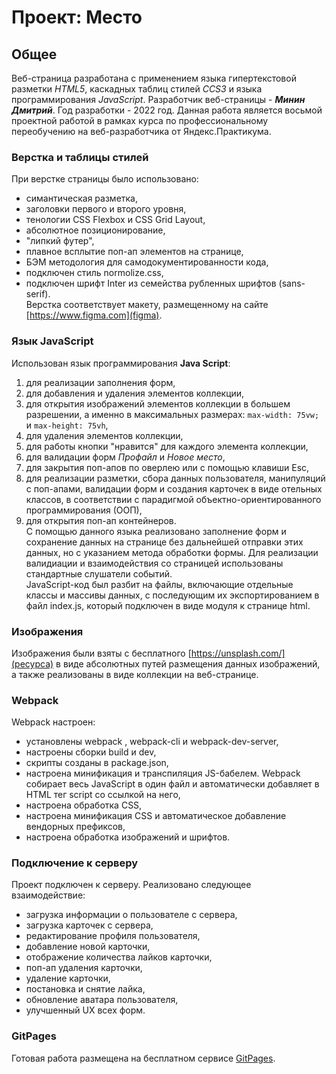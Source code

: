 # Проект: Место

## Общее

Веб-страница разработана с применением языка гипертекстовой разметки *HTML5*, каскадных таблиц
стилей *CCS3* и языка программирования *JavaScript*. Разработчик веб-страницы - ***Минин Дмитрий***. Год разработки - 2022 год. Данная работа является восьмой проектной работой в рамках курса по профессиональному переобучению на веб-разработчика от Яндекс.Практикума.

### Верстка и таблицы стилей

При верстке страницы было использовано: 
* симантическая разметка, 
* заголовки первого и второго уровня,
* тенологии CSS Flexbox и CSS Grid Layout,
* абсолютное позиционирование,
* "липкий футер",
* плавное всплытие поп-ап элементов на странице,
* БЭМ методология для самодокументированности кода,
* подключен стиль normolize.css,
* подключен шрифт Inter из семейства рубленных шрифтов (sans-serif).  
Верстка соответствует макету, размещенному на сайте [https://www.figma.com](figma).

### Язык JavaScript

Использован язык программирования **Java Script**:
1. для реализации заполнения форм,
2. для добавления и удаления элементов коллекции,
3. для открытия изображений элементов коллекции в большем разрешении, а именно в максимальных размерах: `max-width: 75vw;`  и `max-height: 75vh`,
4. для удаления элементов коллекции,
5. для работы кнопки "нравится" для каждого элемента коллекции,
6. для валидации форм *Профайл* и *Новое место*,
7. для закрытия поп-апов по оверлею или с помощью клавиши Esc,
8. для реализации разметки, сбора данных пользователя, манипуляций с поп-апами, валидации форм и создания карточек в виде отельных классов, в соответствии с парадигмой объектно-ориентированного программирования (ООП),
9. для открытия поп-ап контейнеров.  
С помощью данного языка реализовано заполнение форм и сохранение данных на странице без дальнейшей отправки этих данных, но с указанием метода обработки формы. Для реализации валидиации и взаимодействия со страницей использованы стандартные слушатели событий.  
JavaScript-код был разбит на файлы, включающие отдельные классы и массивы данных, с последующим их экспортированием в файл index.js, который подключен в виде модуля к странице html.

### Изображения

Изображения были взяты с бесплатного [https://unsplash.com/](ресурса) в виде абсолютных путей размещения данных изображений, а также реализованы в виде коллекции на веб-странице.

### Webpack

Webpack настроен: 
* установлены webpack , webpack-cli и webpack-dev-server,
* настроены сборки build и dev,
* скрипты созданы в package.json,
* настроена минификация и транспиляция JS-бабелем. Webpack собирает весь JavaScript в один файл и
автоматически добавляет в HTML тег script со ссылкой на него,
* настроена обработка CSS,
* настроена минификация CSS и автоматическое добавление вендорных префиксов,
* настроена обработка изображений и шрифтов.

### Подключение к серверу

Проект подключен к серверу. Реализовано следующее взаимодействие:
* загрузка информации о пользователе с сервера,
* загрузка карточек с сервера,
* редактирование профиля пользователя,
* добавление новой карточки,
* отображение количества лайков карточки,
* поп-ап удаления карточки,
* удаление карточки,
* постановка и снятие лайка,
* обновление аватара пользователя,
* улучшенный UX всех форм.

### GitPages

Готовая работа размещена на бесплатном сервисе [GitPages](https://minindmitriy.github.io/mesto/).